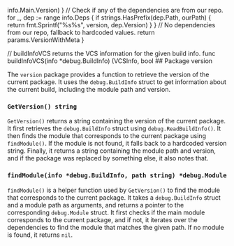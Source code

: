 info.Main.Version)
	}
	// Check if any of the dependencies are from our repo.
	for _, dep := range info.Deps {
		if strings.HasPrefix(dep.Path, ourPath) {
			return fmt.Sprintf("%s%s", version, dep.Version)
		}
	}
	// No dependencies from our repo, fallback to hardcoded values.
	return params.VersionWithMeta
}

// buildInfoVCS returns the VCS information for the given build info.
func buildInfoVCS(info *debug.BuildInfo) (VCSInfo, bool ## Package version

The `version` package provides a function to retrieve the version of the current package. It uses the `debug.BuildInfo` struct to get information about the current build, including the module path and version.

### `GetVersion() string`

`GetVersion()` returns a string containing the version of the current package. It first retrieves the `debug.BuildInfo` struct using `debug.ReadBuildInfo()`. It then finds the module that corresponds to the current package using `findModule()`. If the module is not found, it falls back to a hardcoded version string. Finally, it returns a string containing the module path and version, and if the package was replaced by something else, it also notes that.

### `findModule(info *debug.BuildInfo, path string) *debug.Module`

`findModule()` is a helper function used by `GetVersion()` to find the module that corresponds to the current package. It takes a `debug.BuildInfo` struct and a module path as arguments, and returns a pointer to the corresponding `debug.Module` struct. It first checks if the main module corresponds to the current package, and if not, it iterates over the dependencies to find the module that matches the given path. If no module is found, it returns `nil`.